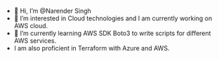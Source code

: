 - 👋 Hi, I’m @Narender Singh 
- 👀 I’m interested in Cloud technologies and I am currently working on AWS cloud. 
- 🌱 I’m currently learning AWS SDK Boto3 to write scripts for different AWS services.
-  I am also proficient in Terraform with Azure and AWS.


<!---
ndrsingh-61/ndrsingh-61 is a ✨ special ✨ repository because its `README.md` (this file) appears on your GitHub profile.
You can click the Preview link to take a look at your changes.
--->
